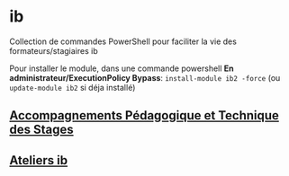 # ib
Collection de commandes PowerShell pour faciliter la vie des formateurs/stagiaires ib

Pour installer le module, dans une commande powershell **En administrateur/ExecutionPolicy Bypass**:
```install-module ib2 -force```
(ou ```update-module ib2``` si déja installé)

## [Accompagnements Pédagogique et Technique des Stages](https://renaudwangler.github.io/ib-apts/)  

## [Ateliers ib](https://renaudwangler.github.io/ib-labs/)
